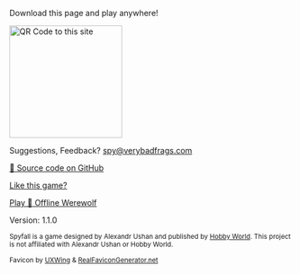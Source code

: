 Download this page and play anywhere!

<img src="https://offline-spy.verybadfrags.com/qr.svg" alt="QR Code to this site" width="200"/>

Suggestions, Feedback? <spy@verybadfrags.com>

<a href="https://github.com/VeryBadFrags/offline-spy" target="_blank" rel="noopener noreferrer">🐙 Source code on GitHub</a>

<a href="https://www.buymeacoffee.com/verybadfrags" target="_blank" rel="noopener noreferrer">Like this game?</a>

[Play 🐺 Offline Werewolf](https://wolf.verybadfrags.com)

Version: 1.1.0

<small>Spyfall is a game designed by Alexandr Ushan and published by <a href="https://hwint.ru/portfolio-item/spyfall/" target="_blank" rel="noopener noreferrer">Hobby World</a>. This project is not affiliated with Alexandr Ushan or Hobby World.</small>

<small>Favicon by <a href="https://uxwing.com/" target="_blank" rel="noopener noreferrer">UXWing</a> & <a href="https://realfavicongenerator.net/" target="_blank" rel="noopener noreferrer">RealFaviconGenerator.net</a></small>
